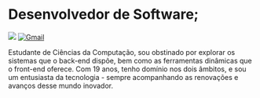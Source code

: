 # Desenvolvedor de Software;
[![](https://img.shields.io/badge/-Moraes-blue?style=social&logo=linkedin)](https://www.linkedin.com/in/seuperfil)
[![Gmail](https://img.shields.io/badge/Gmail-Email-red?style=social&logo=gmail)](mailto:seuemail@gmail.com)


Estudante de Ciências da Computação, sou obstinado por explorar os sistemas que o back-end dispõe, bem como as ferramentas dinâmicas que o front-end oferece. Com 19 anos, tenho domínio nos dois âmbitos, e sou um entusiasta da tecnologia - sempre acompanhando as renovações e avanços desse mundo inovador.
